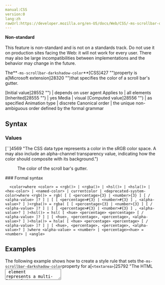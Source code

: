 ```yaml
---
manual:CSS
version:0
lang:zh
rawUrl:https://developer.mozilla.org/en-US/docs/Web/CSS/-ms-scrollbar-darkshadow-color
---
```






**Non-standard**<br></br>This feature is non-standard and is not on a standards track. Do not use it on production sites facing the Web: it will not work for every user. There may also be large incompatibilities between implementations and the behavior may change in the future.






The**`-ms-scrollbar-darkshadow-color`**[CSS]427 "")property is a[Microsoft extension]28320 "")that specifies the color of a scroll bar&#39;s gutter.


[Initial value]28552 "") | depends on user agent 
Applies to | all elements 
[Inherited]28555 "") | yes 
Media | visual 
[Computed value]28556 "") | as specified 
Animation type | discrete 
Canonical order | the unique non-ambiguous order defined by the formal grammar 


## Syntax<a name="Syntax"></a>

### Values<a name="Values"></a>
<dl><dt id=''>[`<color>`]4569 "The <color> CSS data type represents a color in the sRGB color space. A <color> may also include an alpha-channel transparency value, indicating how the color should composite with its background.")</dt><dd>

The color of the scroll bar&#39;s gutter.

</dd></dl>
### Formal syntax<a name="Formal_syntax"></a>

```
  <color>where <color> = <rgb()> | <rgba()> | <hsl()> | <hsla()> | <hex-color> | <named-color> | currentcolor | <deprecated-system-color>where <rgb()> = rgb( [ [ <percentage>{3} | <number>{3} ] [ / <alpha-value> ]? ] | [ [ <percentage>#{3} | <number>#{3} ] , <alpha-value>? ] )<rgba()> = rgba( [ [ <percentage>{3} | <number>{3} ] [ / <alpha-value> ]? ] | [ [ <percentage>#{3} | <number>#{3} ] , <alpha-value>? ] )<hsl()> = hsl( [ <hue> <percentage> <percentage> [ / <alpha-value> ]? ] | [ <hue>, <percentage>, <percentage>, <alpha-value>? ] )<hsla()> = hsla( [ <hue> <percentage> <percentage> [ / <alpha-value> ]? ] | [ <hue>, <percentage>, <percentage>, <alpha-value>? ] )where <alpha-value> = <number> | <percentage><hue> = <number> | <angle>

```

## Examples<a name="Examples"></a>


The following example shows how to create a style rule that sets the`-ms-scrollbar-darkshadow-color`property for a[`<textarea>`]25792 "The HTML <textarea> element represents a multi-line plain-text editing control.")element.



**Code example:**[http://samples.msdn.microsoft.com/workshop/samples/author/dhtml/refs/scrollbarColor.htm]37308 "")


```
<!DOCTYPE html>

<html>
<head>
  <title>scrollbar-darkshadow-color</title>
  <style>
    .BlueShadow {
      scrollbar-darkshadow-color: blue;
    }
  </style>
</head>
<body>
  <textarea class="BlueShadow">The gutter elements in the scroll bar for this element will be blue.</textarea>
</body>
</html>
```

## Specifications<a name="Specifications"></a>


Not part of any specification.


## Remarks<a name="Remarks"></a>


Supported in Windows Internet Explorer 8+. The`-ms-scrollbar-darkshadow-color`attribute is an extension to CSS, and can be used as a synonym for`scrollbar-darkshadow-color`in IE8 Standards mode.



The gutter is the space between the track and the bottom and right edges of the scroll box and scroll arrows of the scroll bar. The`-ms-scrollbar-darkshadow-color`appears outside the[`-ms-scrollbar-shadow-color`]33361 "The -ms-scrollbar-shadow-color CSS property is a Microsoft extension that specifies the color of the bottom and right edges of the scroll box and scroll arrows of a scroll bar."). The track is the element of a scroll bar on which the scroll box can slide either up and down or left and right. The scroll box is the square box within a scroll bar that can be moved either up and down or left and right on a track to change the position of the content on the screen. The scroll arrows, located at each end of a scroll bar, are the square buttons containing the arrows that move the content on the screen in small increments, either up and down or left and right.



This property applies to elements that display a scroll bar. CSS enables scrolling on all objects through the[`overflow`]33028 "The overflow CSS property specifies what to do when an element's content is too large to fit in its block formatting context. It is a shorthand for the overflow-x and overflow-y properties.")property. These objects are not listed in the*Applies To*list for this property.




